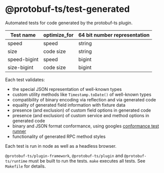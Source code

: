 @protobuf-ts/test-generated
===========================

Automated tests for code generated by the protobuf-ts plugin. 

| Test name     | optimize_for  | 64 bit number representation  |
|---------------|---------------|-------------------------------|
| speed         | speed         |                        string |
| size          | code size     |                        string |
| speed-bigint  | speed         |                        bigint |
| size-bigint   | code size     |                        bigint |


Each test validates:
- the special JSON representation of well-known types
- custom utility methods like `Timestamp.toDate()` of well-known types
- compatibility of binary encoding via reflection and via generated code
- equality of generated field information with fixture data
- presence (and exclusion) of custom field options in generated code
- presence (and exclusion) of custom service and method options in generated code
- binary and JSON format conformance, using googles [conformance test runner](https://github.com/protocolbuffers/protobuf/tree/main/conformance) 
- functionality of generated RPC method styles

Each test is run in node as well as a headless browser.

`@protobuf-ts/plugin-framework`, `@protobuf-ts/plugin` and `@protobuf-ts/runtime` 
must be built to run the tests. `make` executes all tests. See `Makefile` 
for details. 
